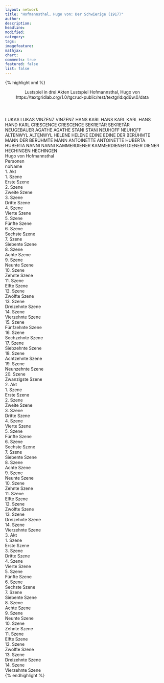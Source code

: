 ```yaml
---
layout: network
title: "Hofmannsthal, Hugo von: Der Schwierige (1917)"
author:
description:
headline:
modified:
category:
tags:
imagefeature: 
mathjax: 
chart: 
comments: true
featured: false
list: false
---
```

{% highlight xml %}
<?xml-model href="https://raw.githubusercontent.com/DLiNa/project/master/rules/lina.rnc"?><?xml-model href="https://raw.githubusercontent.com/DLiNa/project/master/rules/lina.sch"?>
<play xmlns="http://lina.digital">
  <header>
    <title>Der Schwierige</title>
    <subtitle>Lustspiel in drei Akten</subtitle>
    <genretitle>Lustspiel</genretitle>
    <author>Hofmannsthal, Hugo von</author>
    <date when="1917" type="print"/>
    <date when="1921" type="premiere"/>
    <source>https://textgridlab.org/1.0/tgcrud-public/rest/textgrid:qd6w.0/data</source>
  </header>
  <personae>
    <character>
      <name>LUKAS</name>
      <alias xml:id="lukas">
        <name>LUKAS</name>
      </alias>
    </character>
    <character>
      <name>VINZENZ</name>
      <alias xml:id="vinzenz">
        <name>VINZENZ</name>
      </alias>
    </character>
    <character>
      <name>HANS KARL</name>
      <alias xml:id="hans_karl">
        <name>HANS KARL</name>
      </alias>
      <alias xml:id="karl_hans">
        <name>KARL HANS</name>
      </alias>
      <alias xml:id="hand_karl">
        <name>HAND KARL</name>
      </alias>
    </character>
    <character>
      <name>CRESCENCE</name>
      <alias xml:id="crescence">
        <name>CRESCENCE</name>
      </alias>
    </character>
    <character>
      <name>SEKRETÄR</name>
      <alias xml:id="sekretär">
        <name>SEKRETÄR</name>
      </alias>
      <alias xml:id="neugebauer">
        <name>NEUGEBAUER</name>
      </alias>
    </character>
    <character>
      <name>AGATHE</name>
      <alias xml:id="agathe">
        <name>AGATHE</name>
      </alias>
    </character>
    <character>
      <name>STANI</name>
      <alias xml:id="stani">
        <name>STANI</name>
      </alias>
    </character>
    <character>
      <name>NEUHOFF</name>
      <alias xml:id="neuhoff">
        <name>NEUHOFF</name>
      </alias>
    </character>
    <character>
      <name>ALTENWYL</name>
      <alias xml:id="altenwyl">
        <name>ALTENWYL</name>
      </alias>
    </character>
    <character>
      <name>HELENE</name>
      <alias xml:id="helene">
        <name>HELENE</name>
      </alias>
    </character>
    <character>
      <name>EDINE</name>
      <alias xml:id="edine">
        <name>EDINE</name>
      </alias>
    </character>
    <character>
      <name>DER BERÜHMTE MANN</name>
      <alias xml:id="der_berühmte_mann">
        <name>DER BERÜHMTE MANN</name>
      </alias>
    </character>
    <character>
      <name>ANTOINETTE</name>
      <alias xml:id="antoinette">
        <name>ANTOINETTE</name>
      </alias>
    </character>
    <character>
      <name>HUBERTA</name>
      <alias xml:id="huberta">
        <name>HUBERTA</name>
      </alias>
    </character>
    <character>
      <name>NANNI</name>
      <alias xml:id="nanni">
        <name>NANNI</name>
      </alias>
    </character>
    <character>
      <name>KAMMERDIENER</name>
      <alias xml:id="kammerdiener">
        <name>KAMMERDIENER</name>
      </alias>
    </character>
    <character>
      <name>DIENER</name>
      <alias xml:id="diener">
        <name>DIENER</name>
      </alias>
    </character>
    <character>
      <name>HECHINGEN</name>
      <alias xml:id="hechingen">
        <name>HECHINGEN</name>
      </alias>
    </character>
  </personae>
  <text>
    <div>
      <head>Hugo von Hofmannsthal</head>
    </div>
    <div>
      <head>Personen</head>
      <div>
        <head>noName</head>
      </div>
    </div>
    <div>
      <head>1. Akt</head>
      <div>
        <head>1. Szene</head>
        <div>
          <head>Erste Szene</head>
          <sp who="#lukas">
            <amount n="12" unit="speech_acts"/>
            <amount n="159" unit="words"/>
            <amount n="7" unit="lines"/>
            <amount n="925" unit="chars"/>
          </sp>
          <sp who="#vinzenz">
            <amount n="12" unit="speech_acts"/>
            <amount n="426" unit="words"/>
            <amount n="5" unit="lines"/>
            <amount n="2362" unit="chars"/>
          </sp>
        </div>
      </div>
      <div>
        <head>2. Szene</head>
        <div>
          <head>Zweite Szene</head>
          <sp who="#hans_karl">
            <amount n="2" unit="speech_acts"/>
            <amount n="35" unit="words"/>
            <amount n="1" unit="lines"/>
            <amount n="193" unit="chars"/>
          </sp>
          <sp who="#lukas">
            <amount n="2" unit="speech_acts"/>
            <amount n="25" unit="words"/>
            <amount n="1" unit="lines"/>
            <amount n="142" unit="chars"/>
          </sp>
        </div>
      </div>
      <div>
        <head>3. Szene</head>
        <div>
          <head>Dritte Szene</head>
          <sp who="#lukas">
            <amount n="5" unit="speech_acts"/>
            <amount n="15" unit="words"/>
            <amount n="2" unit="lines"/>
            <amount n="78" unit="chars"/>
          </sp>
          <sp who="#crescence">
            <amount n="50" unit="speech_acts"/>
            <amount n="1409" unit="words"/>
            <amount n="24" unit="lines"/>
            <amount n="7623" unit="chars"/>
          </sp>
          <sp who="#hans_karl">
            <amount n="48" unit="speech_acts"/>
            <amount n="815" unit="words"/>
            <amount n="31" unit="lines"/>
            <amount n="4452" unit="chars"/>
          </sp>
          <sp who="#sekretär">
            <amount n="2" unit="speech_acts"/>
            <amount n="7" unit="words"/>
            <amount n="1" unit="lines"/>
            <amount n="41" unit="chars"/>
          </sp>
          <sp who="#karl_hans">
            <amount n="1" unit="speech_acts"/>
            <amount n="2" unit="words"/>
            <amount n="1" unit="lines"/>
            <amount n="14" unit="chars"/>
          </sp>
        </div>
      </div>
      <div>
        <head>4. Szene</head>
        <div>
          <head>Vierte Szene</head>
          <sp who="#vinzenz">
            <amount n="2" unit="speech_acts"/>
            <amount n="50" unit="words"/>
            <amount n="270" unit="chars"/>
          </sp>
          <sp who="#hans_karl">
            <amount n="2" unit="speech_acts"/>
            <amount n="15" unit="words"/>
            <amount n="2" unit="lines"/>
            <amount n="77" unit="chars"/>
          </sp>
        </div>
      </div>
      <div>
        <head>5. Szene</head>
        <div>
          <head>Fünfte Szene</head>
          <sp who="#lukas">
            <amount n="5" unit="speech_acts"/>
            <amount n="81" unit="words"/>
            <amount n="2" unit="lines"/>
            <amount n="479" unit="chars"/>
          </sp>
          <sp who="#hans_karl">
            <amount n="5" unit="speech_acts"/>
            <amount n="33" unit="words"/>
            <amount n="5" unit="lines"/>
            <amount n="203" unit="chars"/>
          </sp>
        </div>
      </div>
      <div>
        <head>6. Szene</head>
        <div>
          <head>Sechste Szene</head>
          <sp who="#hans_karl">
            <amount n="27" unit="speech_acts"/>
            <amount n="331" unit="words"/>
            <amount n="19" unit="lines"/>
            <amount n="1776" unit="chars"/>
          </sp>
          <sp who="#agathe">
            <amount n="27" unit="speech_acts"/>
            <amount n="643" unit="words"/>
            <amount n="14" unit="lines"/>
            <amount n="3508" unit="chars"/>
          </sp>
          <sp who="#hand_karl">
            <amount n="1" unit="speech_acts"/>
            <amount n="7" unit="words"/>
            <amount n="1" unit="lines"/>
            <amount n="40" unit="chars"/>
          </sp>
        </div>
      </div>
      <div>
        <head>7. Szene</head>
        <div>
          <head>Siebente Szene</head>
          <sp who="#neugebauer">
            <amount n="15" unit="speech_acts"/>
            <amount n="346" unit="words"/>
            <amount n="8" unit="lines"/>
            <amount n="2181" unit="chars"/>
          </sp>
          <sp who="#hans_karl">
            <amount n="15" unit="speech_acts"/>
            <amount n="217" unit="words"/>
            <amount n="10" unit="lines"/>
            <amount n="1229" unit="chars"/>
          </sp>
        </div>
      </div>
      <div>
        <head>8. Szene</head>
        <div>
          <head>Achte Szene</head>
          <sp who="#stani">
            <amount n="52" unit="speech_acts"/>
            <amount n="1404" unit="words"/>
            <amount n="29" unit="lines"/>
            <amount n="7641" unit="chars"/>
          </sp>
          <sp who="#hans_karl">
            <amount n="51" unit="speech_acts"/>
            <amount n="441" unit="words"/>
            <amount n="39" unit="lines"/>
            <amount n="2503" unit="chars"/>
          </sp>
        </div>
      </div>
      <div>
        <head>9. Szene</head>
        <div>
          <head>Neunte Szene</head>
          <sp who="#neugebauer">
            <amount n="2" unit="speech_acts"/>
            <amount n="14" unit="words"/>
            <amount n="1" unit="lines"/>
            <amount n="72" unit="chars"/>
          </sp>
          <sp who="#hans_karl">
            <amount n="2" unit="speech_acts"/>
            <amount n="7" unit="words"/>
            <amount n="2" unit="lines"/>
            <amount n="38" unit="chars"/>
          </sp>
        </div>
      </div>
      <div>
        <head>10. Szene</head>
        <div>
          <head>Zehnte Szene</head>
          <sp who="#hans_karl">
            <amount n="12" unit="speech_acts"/>
            <amount n="77" unit="words"/>
            <amount n="12" unit="lines"/>
            <amount n="415" unit="chars"/>
          </sp>
          <sp who="#stani">
            <amount n="12" unit="speech_acts"/>
            <amount n="266" unit="words"/>
            <amount n="7" unit="lines"/>
            <amount n="1440" unit="chars"/>
          </sp>
        </div>
      </div>
      <div>
        <head>11. Szene</head>
        <div>
          <head>Elfte Szene</head>
          <sp who="#lukas">
            <amount n="2" unit="speech_acts"/>
            <amount n="44" unit="words"/>
            <amount n="1" unit="lines"/>
            <amount n="274" unit="chars"/>
          </sp>
          <sp who="#hans_karl">
            <amount n="2" unit="speech_acts"/>
            <amount n="14" unit="words"/>
            <amount n="2" unit="lines"/>
            <amount n="75" unit="chars"/>
          </sp>
          <sp who="#stani">
            <amount n="1" unit="speech_acts"/>
            <amount n="91" unit="words"/>
            <amount n="500" unit="chars"/>
          </sp>
          <sp who="#vinzenz">
            <amount n="1" unit="speech_acts"/>
            <amount n="6" unit="words"/>
            <amount n="1" unit="lines"/>
            <amount n="37" unit="chars"/>
          </sp>
        </div>
      </div>
      <div>
        <head>12. Szene</head>
        <div>
          <head>Zwölfte Szene</head>
          <sp who="#neuhoff">
            <amount n="19" unit="speech_acts"/>
            <amount n="862" unit="words"/>
            <amount n="6" unit="lines"/>
            <amount n="4888" unit="chars"/>
          </sp>
          <sp who="#hans_karl">
            <amount n="13" unit="speech_acts"/>
            <amount n="108" unit="words"/>
            <amount n="11" unit="lines"/>
            <amount n="641" unit="chars"/>
          </sp>
          <sp who="#stani">
            <amount n="6" unit="speech_acts"/>
            <amount n="77" unit="words"/>
            <amount n="5" unit="lines"/>
            <amount n="419" unit="chars"/>
          </sp>
          <sp who="#hans_karl #stani">
            <amount n="1" unit="speech_acts"/>
          </sp>
          <sp who="#neuhoff #stani">
            <amount n="1" unit="speech_acts"/>
          </sp>
        </div>
      </div>
      <div>
        <head>13. Szene</head>
        <div>
          <head>Dreizehnte Szene</head>
          <sp who="#stani">
            <amount n="21" unit="speech_acts"/>
            <amount n="400" unit="words"/>
            <amount n="10" unit="lines"/>
            <amount n="2225" unit="chars"/>
          </sp>
          <sp who="#hans_karl">
            <amount n="19" unit="speech_acts"/>
            <amount n="201" unit="words"/>
            <amount n="15" unit="lines"/>
            <amount n="1091" unit="chars"/>
          </sp>
          <sp who="#agathe">
            <amount n="2" unit="speech_acts"/>
          </sp>
        </div>
      </div>
      <div>
        <head>14. Szene</head>
        <div>
          <head>Vierzehnte Szene</head>
          <sp who="#lukas">
            <amount n="4" unit="speech_acts"/>
            <amount n="85" unit="words"/>
            <amount n="2" unit="lines"/>
            <amount n="456" unit="chars"/>
          </sp>
          <sp who="#hans_karl">
            <amount n="3" unit="speech_acts"/>
            <amount n="55" unit="words"/>
            <amount n="2" unit="lines"/>
            <amount n="336" unit="chars"/>
          </sp>
        </div>
      </div>
      <div>
        <head>15. Szene</head>
        <div>
          <head>Fünfzehnte Szene</head>
          <sp who="#hans_karl">
            <amount n="8" unit="speech_acts"/>
            <amount n="292" unit="words"/>
            <amount n="6" unit="lines"/>
            <amount n="1707" unit="chars"/>
          </sp>
          <sp who="#agathe">
            <amount n="7" unit="speech_acts"/>
            <amount n="193" unit="words"/>
            <amount n="2" unit="lines"/>
            <amount n="1030" unit="chars"/>
          </sp>
        </div>
      </div>
      <div>
        <head>16. Szene</head>
        <div>
          <head>Sechzehnte Szene</head>
          <sp who="#stani">
            <amount n="28" unit="speech_acts"/>
            <amount n="705" unit="words"/>
            <amount n="15" unit="lines"/>
            <amount n="3775" unit="chars"/>
          </sp>
          <sp who="#hans_karl">
            <amount n="27" unit="speech_acts"/>
            <amount n="188" unit="words"/>
            <amount n="23" unit="lines"/>
            <amount n="1014" unit="chars"/>
          </sp>
        </div>
      </div>
      <div>
        <head>17. Szene</head>
        <div>
          <head>Siebzehnte Szene</head>
          <sp who="#lukas">
            <amount n="1" unit="speech_acts"/>
            <amount n="4" unit="words"/>
            <amount n="1" unit="lines"/>
            <amount n="24" unit="chars"/>
          </sp>
          <sp who="#crescence">
            <amount n="2" unit="speech_acts"/>
            <amount n="25" unit="words"/>
            <amount n="2" unit="lines"/>
            <amount n="120" unit="chars"/>
          </sp>
          <sp who="#hans_karl">
            <amount n="1" unit="speech_acts"/>
            <amount n="10" unit="words"/>
            <amount n="1" unit="lines"/>
            <amount n="57" unit="chars"/>
          </sp>
          <sp who="#stani">
            <amount n="2" unit="speech_acts"/>
            <amount n="9" unit="words"/>
            <amount n="1" unit="lines"/>
            <amount n="41" unit="chars"/>
          </sp>
        </div>
      </div>
      <div>
        <head>18. Szene</head>
        <div>
          <head>Achtzehnte Szene</head>
          <sp who="#crescence">
            <amount n="16" unit="speech_acts"/>
            <amount n="300" unit="words"/>
            <amount n="11" unit="lines"/>
            <amount n="1535" unit="chars"/>
          </sp>
          <sp who="#hans_karl">
            <amount n="15" unit="speech_acts"/>
            <amount n="316" unit="words"/>
            <amount n="8" unit="lines"/>
            <amount n="1720" unit="chars"/>
          </sp>
        </div>
      </div>
      <div>
        <head>19. Szene</head>
        <div>
          <head>Neunzehnte Szene</head>
          <sp who="#hans_karl">
            <amount n="2" unit="speech_acts"/>
            <amount n="10" unit="words"/>
            <amount n="1" unit="lines"/>
            <amount n="48" unit="chars"/>
          </sp>
          <sp who="#lukas">
            <amount n="2" unit="speech_acts"/>
            <amount n="4" unit="words"/>
            <amount n="1" unit="lines"/>
            <amount n="25" unit="chars"/>
          </sp>
        </div>
      </div>
      <div>
        <head>20. Szene</head>
        <div>
          <head>Zwanzigste Szene</head>
          <sp who="#vinzenz">
            <amount n="5" unit="speech_acts"/>
            <amount n="113" unit="words"/>
            <amount n="3" unit="lines"/>
            <amount n="622" unit="chars"/>
          </sp>
          <sp who="#lukas">
            <amount n="4" unit="speech_acts"/>
            <amount n="20" unit="words"/>
            <amount n="2" unit="lines"/>
            <amount n="128" unit="chars"/>
          </sp>
        </div>
      </div>
    </div>
    <div>
      <head>2. Akt</head>
      <div>
        <head>1. Szene</head>
        <div>
          <head>Erste Szene</head>
          <sp who="#altenwyl">
            <amount n="10" unit="speech_acts"/>
            <amount n="409" unit="words"/>
            <amount n="3" unit="lines"/>
            <amount n="2453" unit="chars"/>
          </sp>
          <sp who="#crescence">
            <amount n="11" unit="speech_acts"/>
            <amount n="211" unit="words"/>
            <amount n="7" unit="lines"/>
            <amount n="1186" unit="chars"/>
          </sp>
          <sp who="#neuhoff">
            <amount n="5" unit="speech_acts"/>
            <amount n="50" unit="words"/>
            <amount n="5" unit="lines"/>
            <amount n="263" unit="chars"/>
          </sp>
          <sp who="#helene">
            <amount n="14" unit="speech_acts"/>
            <amount n="269" unit="words"/>
            <amount n="9" unit="lines"/>
            <amount n="1412" unit="chars"/>
          </sp>
          <sp who="#hans_karl">
            <amount n="12" unit="speech_acts"/>
            <amount n="425" unit="words"/>
            <amount n="5" unit="lines"/>
            <amount n="2345" unit="chars"/>
          </sp>
          <sp who="#edine">
            <amount n="11" unit="speech_acts"/>
            <amount n="230" unit="words"/>
            <amount n="6" unit="lines"/>
            <amount n="1235" unit="chars"/>
          </sp>
        </div>
      </div>
      <div>
        <head>2. Szene</head>
        <div>
          <head>Zweite Szene</head>
          <sp who="#der_berühmte_mann">
            <amount n="30" unit="speech_acts"/>
            <amount n="659" unit="words"/>
            <amount n="15" unit="lines"/>
            <amount n="3997" unit="chars"/>
          </sp>
          <sp who="#neuhoff">
            <amount n="19" unit="speech_acts"/>
            <amount n="374" unit="words"/>
            <amount n="12" unit="lines"/>
            <amount n="2143" unit="chars"/>
          </sp>
          <sp who="#edine">
            <amount n="13" unit="speech_acts"/>
            <amount n="353" unit="words"/>
            <amount n="5" unit="lines"/>
            <amount n="1935" unit="chars"/>
          </sp>
        </div>
      </div>
      <div>
        <head>3. Szene</head>
        <div>
          <head>Dritte Szene</head>
          <sp who="#antoinette">
            <amount n="14" unit="speech_acts"/>
            <amount n="273" unit="words"/>
            <amount n="8" unit="lines"/>
            <amount n="1403" unit="chars"/>
          </sp>
          <sp who="#edine">
            <amount n="4" unit="speech_acts"/>
            <amount n="126" unit="words"/>
            <amount n="2" unit="lines"/>
            <amount n="675" unit="chars"/>
          </sp>
          <sp who="#huberta">
            <amount n="11" unit="speech_acts"/>
            <amount n="125" unit="words"/>
            <amount n="10" unit="lines"/>
            <amount n="651" unit="chars"/>
          </sp>
          <sp who="#nanni">
            <amount n="5" unit="speech_acts"/>
            <amount n="94" unit="words"/>
            <amount n="3" unit="lines"/>
            <amount n="515" unit="chars"/>
          </sp>
        </div>
      </div>
      <div>
        <head>4. Szene</head>
        <div>
          <head>Vierte Szene</head>
          <sp who="#crescence">
            <amount n="3" unit="speech_acts"/>
            <amount n="103" unit="words"/>
            <amount n="587" unit="chars"/>
          </sp>
          <sp who="#antoinette">
            <amount n="1" unit="speech_acts"/>
            <amount n="9" unit="words"/>
            <amount n="1" unit="lines"/>
            <amount n="51" unit="chars"/>
          </sp>
          <sp who="#huberta">
            <amount n="1" unit="speech_acts"/>
            <amount n="11" unit="words"/>
            <amount n="1" unit="lines"/>
            <amount n="47" unit="chars"/>
          </sp>
        </div>
      </div>
      <div>
        <head>5. Szene</head>
        <div>
          <head>Fünfte Szene</head>
          <sp who="#antoinette">
            <amount n="4" unit="speech_acts"/>
            <amount n="95" unit="words"/>
            <amount n="2" unit="lines"/>
            <amount n="465" unit="chars"/>
          </sp>
          <sp who="#edine">
            <amount n="1" unit="speech_acts"/>
            <amount n="2" unit="words"/>
            <amount n="1" unit="lines"/>
            <amount n="11" unit="chars"/>
          </sp>
          <sp who="#nanni">
            <amount n="1" unit="speech_acts"/>
            <amount n="22" unit="words"/>
            <amount n="123" unit="chars"/>
          </sp>
          <sp who="#huberta">
            <amount n="1" unit="speech_acts"/>
            <amount n="7" unit="words"/>
            <amount n="1" unit="lines"/>
            <amount n="43" unit="chars"/>
          </sp>
        </div>
      </div>
      <div>
        <head>6. Szene</head>
        <div>
          <head>Sechste Szene</head>
          <sp who="#edine">
            <amount n="3" unit="speech_acts"/>
            <amount n="197" unit="words"/>
            <amount n="1" unit="lines"/>
            <amount n="1059" unit="chars"/>
          </sp>
          <sp who="#antoinette">
            <amount n="3" unit="speech_acts"/>
            <amount n="21" unit="words"/>
            <amount n="3" unit="lines"/>
            <amount n="117" unit="chars"/>
          </sp>
        </div>
      </div>
      <div>
        <head>7. Szene</head>
        <div>
          <head>Siebente Szene</head>
          <sp who="#huberta">
            <amount n="2" unit="speech_acts"/>
            <amount n="13" unit="words"/>
            <amount n="2" unit="lines"/>
            <amount n="74" unit="chars"/>
          </sp>
          <sp who="#antoinette">
            <amount n="2" unit="speech_acts"/>
            <amount n="37" unit="words"/>
            <amount n="1" unit="lines"/>
            <amount n="204" unit="chars"/>
          </sp>
          <sp who="#nanni">
            <amount n="2" unit="speech_acts"/>
            <amount n="16" unit="words"/>
            <amount n="2" unit="lines"/>
            <amount n="83" unit="chars"/>
          </sp>
        </div>
      </div>
      <div>
        <head>8. Szene</head>
        <div>
          <head>Achte Szene</head>
          <sp who="#helene">
            <amount n="2" unit="speech_acts"/>
            <amount n="32" unit="words"/>
            <amount n="1" unit="lines"/>
            <amount n="175" unit="chars"/>
          </sp>
          <sp who="#antoinette">
            <amount n="1" unit="speech_acts"/>
            <amount n="43" unit="words"/>
            <amount n="213" unit="chars"/>
          </sp>
        </div>
      </div>
      <div>
        <head>9. Szene</head>
        <div>
          <head>Neunte Szene</head>
          <sp who="#antoinette">
            <amount n="1" unit="speech_acts"/>
            <amount n="18" unit="words"/>
            <amount n="1" unit="lines"/>
            <amount n="91" unit="chars"/>
          </sp>
          <sp who="#huberta">
            <amount n="1" unit="speech_acts"/>
            <amount n="6" unit="words"/>
            <amount n="1" unit="lines"/>
            <amount n="31" unit="chars"/>
          </sp>
        </div>
      </div>
      <div>
        <head>10. Szene</head>
        <div>
          <head>Zehnte Szene</head>
          <sp who="#hans_karl">
            <amount n="30" unit="speech_acts"/>
            <amount n="797" unit="words"/>
            <amount n="17" unit="lines"/>
            <amount n="4168" unit="chars"/>
          </sp>
          <sp who="#antoinette">
            <amount n="29" unit="speech_acts"/>
            <amount n="979" unit="words"/>
            <amount n="13" unit="lines"/>
            <amount n="5112" unit="chars"/>
          </sp>
        </div>
      </div>
      <div>
        <head>11. Szene</head>
        <div>
          <head>Elfte Szene</head>
          <sp who="#antoinette">
            <amount n="7" unit="speech_acts"/>
            <amount n="73" unit="words"/>
            <amount n="6" unit="lines"/>
            <amount n="359" unit="chars"/>
          </sp>
          <sp who="#hans_karl">
            <amount n="7" unit="speech_acts"/>
            <amount n="34" unit="words"/>
            <amount n="6" unit="lines"/>
            <amount n="159" unit="chars"/>
          </sp>
          <sp who="#der_berühmte_mann">
            <amount n="1" unit="speech_acts"/>
            <amount n="5" unit="words"/>
            <amount n="1" unit="lines"/>
            <amount n="23" unit="chars"/>
          </sp>
        </div>
      </div>
      <div>
        <head>12. Szene</head>
        <div>
          <head>Zwölfte Szene</head>
          <sp who="#crescence">
            <amount n="4" unit="speech_acts"/>
            <amount n="255" unit="words"/>
            <amount n="1" unit="lines"/>
            <amount n="1359" unit="chars"/>
          </sp>
          <sp who="#hans_karl">
            <amount n="3" unit="speech_acts"/>
            <amount n="92" unit="words"/>
            <amount n="1" unit="lines"/>
            <amount n="494" unit="chars"/>
          </sp>
        </div>
      </div>
      <div>
        <head>13. Szene</head>
        <div>
          <head>Dreizehnte Szene</head>
          <sp who="#neuhoff">
            <amount n="27" unit="speech_acts"/>
            <amount n="610" unit="words"/>
            <amount n="15" unit="lines"/>
            <amount n="3418" unit="chars"/>
          </sp>
          <sp who="#helene">
            <amount n="26" unit="speech_acts"/>
            <amount n="314" unit="words"/>
            <amount n="18" unit="lines"/>
            <amount n="1698" unit="chars"/>
          </sp>
        </div>
      </div>
      <div>
        <head>14. Szene</head>
        <div>
          <head>Vierzehnte Szene</head>
          <sp who="#hans_karl">
            <amount n="30" unit="speech_acts"/>
            <amount n="1251" unit="words"/>
            <amount n="9" unit="lines"/>
            <amount n="6917" unit="chars"/>
          </sp>
          <sp who="#helene">
            <amount n="31" unit="speech_acts"/>
            <amount n="616" unit="words"/>
            <amount n="18" unit="lines"/>
            <amount n="3220" unit="chars"/>
          </sp>
          <sp who="#der_berühmte_mann">
            <amount n="1" unit="speech_acts"/>
            <amount n="10" unit="words"/>
            <amount n="1" unit="lines"/>
            <amount n="57" unit="chars"/>
          </sp>
          <sp who="#crescence">
            <amount n="2" unit="speech_acts"/>
            <amount n="34" unit="words"/>
            <amount n="2" unit="lines"/>
            <amount n="175" unit="chars"/>
          </sp>
        </div>
      </div>
    </div>
    <div>
      <head>3. Akt</head>
      <div>
        <head>1. Szene</head>
        <div>
          <head>Erste Szene</head>
          <sp who="#kammerdiener">
            <amount n="5" unit="speech_acts"/>
            <amount n="75" unit="words"/>
            <amount n="3" unit="lines"/>
            <amount n="469" unit="chars"/>
          </sp>
          <sp who="#der_berühmte_mann">
            <amount n="3" unit="speech_acts"/>
            <amount n="31" unit="words"/>
            <amount n="3" unit="lines"/>
            <amount n="184" unit="chars"/>
          </sp>
          <sp who="#stani">
            <amount n="30" unit="speech_acts"/>
            <amount n="398" unit="words"/>
            <amount n="18" unit="lines"/>
            <amount n="2265" unit="chars"/>
          </sp>
          <sp who="#diener">
            <amount n="6" unit="speech_acts"/>
            <amount n="50" unit="words"/>
            <amount n="3" unit="lines"/>
            <amount n="310" unit="chars"/>
          </sp>
          <sp who="#hechingen">
            <amount n="23" unit="speech_acts"/>
            <amount n="627" unit="words"/>
            <amount n="6" unit="lines"/>
            <amount n="3504" unit="chars"/>
          </sp>
        </div>
      </div>
      <div>
        <head>3. Szene</head>
        <div>
          <head>Dritte Szene</head>
          <sp who="#helene">
            <amount n="14" unit="speech_acts"/>
            <amount n="185" unit="words"/>
            <amount n="8" unit="lines"/>
            <amount n="1010" unit="chars"/>
          </sp>
          <sp who="#kammerdiener">
            <amount n="14" unit="speech_acts"/>
            <amount n="89" unit="words"/>
            <amount n="14" unit="lines"/>
            <amount n="550" unit="chars"/>
          </sp>
        </div>
      </div>
      <div>
        <head>4. Szene</head>
        <div>
          <head>Vierte Szene</head>
          <sp who="#antoinette">
            <amount n="11" unit="speech_acts"/>
            <amount n="362" unit="words"/>
            <amount n="6" unit="lines"/>
            <amount n="1884" unit="chars"/>
          </sp>
          <sp who="#neuhoff">
            <amount n="10" unit="speech_acts"/>
            <amount n="263" unit="words"/>
            <amount n="5" unit="lines"/>
            <amount n="1520" unit="chars"/>
          </sp>
        </div>
      </div>
      <div>
        <head>5. Szene</head>
        <div>
          <head>Fünfte Szene</head>
          <sp who="#hechingen">
            <amount n="25" unit="speech_acts"/>
            <amount n="640" unit="words"/>
            <amount n="13" unit="lines"/>
            <amount n="3664" unit="chars"/>
          </sp>
          <sp who="#antoinette">
            <amount n="24" unit="speech_acts"/>
            <amount n="385" unit="words"/>
            <amount n="16" unit="lines"/>
            <amount n="1987" unit="chars"/>
          </sp>
          <sp who="#kammerdiener">
            <amount n="1" unit="speech_acts"/>
            <amount n="8" unit="words"/>
            <amount n="1" unit="lines"/>
            <amount n="29" unit="chars"/>
          </sp>
        </div>
      </div>
      <div>
        <head>6. Szene</head>
        <div>
          <head>Sechste Szene</head>
          <sp who="#stani">
            <amount n="4" unit="speech_acts"/>
            <amount n="65" unit="words"/>
            <amount n="3" unit="lines"/>
            <amount n="333" unit="chars"/>
          </sp>
          <sp who="#hechingen">
            <amount n="3" unit="speech_acts"/>
            <amount n="47" unit="words"/>
            <amount n="2" unit="lines"/>
            <amount n="274" unit="chars"/>
          </sp>
        </div>
      </div>
      <div>
        <head>7. Szene</head>
        <div>
          <head>Siebente Szene</head>
          <sp who="#crescence">
            <amount n="13" unit="speech_acts"/>
            <amount n="473" unit="words"/>
            <amount n="4" unit="lines"/>
            <amount n="2488" unit="chars"/>
          </sp>
          <sp who="#stani">
            <amount n="12" unit="speech_acts"/>
            <amount n="321" unit="words"/>
            <amount n="5" unit="lines"/>
            <amount n="1788" unit="chars"/>
          </sp>
        </div>
      </div>
      <div>
        <head>8. Szene</head>
        <div>
          <head>Achte Szene</head>
          <sp who="#hans_karl">
            <amount n="49" unit="speech_acts"/>
            <amount n="566" unit="words"/>
            <amount n="40" unit="lines"/>
            <amount n="3065" unit="chars"/>
          </sp>
          <sp who="#helene">
            <amount n="49" unit="speech_acts"/>
            <amount n="747" unit="words"/>
            <amount n="32" unit="lines"/>
            <amount n="3850" unit="chars"/>
          </sp>
        </div>
      </div>
      <div>
        <head>9. Szene</head>
        <div>
          <head>Neunte Szene</head>
          <sp who="#crescence">
            <amount n="3" unit="speech_acts"/>
            <amount n="39" unit="words"/>
            <amount n="2" unit="lines"/>
            <amount n="209" unit="chars"/>
          </sp>
          <sp who="#hans_karl">
            <amount n="2" unit="speech_acts"/>
            <amount n="12" unit="words"/>
            <amount n="1" unit="lines"/>
            <amount n="66" unit="chars"/>
          </sp>
        </div>
      </div>
      <div>
        <head>10. Szene</head>
        <div>
          <head>Zehnte Szene</head>
          <sp who="#hechingen">
            <amount n="1" unit="speech_acts"/>
            <amount n="10" unit="words"/>
            <amount n="1" unit="lines"/>
            <amount n="51" unit="chars"/>
          </sp>
          <sp who="#hans_karl">
            <amount n="10" unit="speech_acts"/>
            <amount n="199" unit="words"/>
            <amount n="5" unit="lines"/>
            <amount n="1092" unit="chars"/>
          </sp>
          <sp who="#stani">
            <amount n="2" unit="speech_acts"/>
            <amount n="15" unit="words"/>
            <amount n="1" unit="lines"/>
            <amount n="86" unit="chars"/>
          </sp>
          <sp who="#crescence">
            <amount n="10" unit="speech_acts"/>
            <amount n="116" unit="words"/>
            <amount n="9" unit="lines"/>
            <amount n="569" unit="chars"/>
          </sp>
        </div>
      </div>
      <div>
        <head>11. Szene</head>
        <div>
          <head>Elfte Szene</head>
          <sp who="#hechingen">
            <amount n="4" unit="speech_acts"/>
            <amount n="87" unit="words"/>
            <amount n="1" unit="lines"/>
            <amount n="494" unit="chars"/>
          </sp>
          <sp who="#hans_karl">
            <amount n="3" unit="speech_acts"/>
            <amount n="52" unit="words"/>
            <amount n="2" unit="lines"/>
            <amount n="306" unit="chars"/>
          </sp>
        </div>
      </div>
      <div>
        <head>12. Szene</head>
        <div>
          <head>Zwölfte Szene</head>
          <sp who="#hechingen">
            <amount n="2" unit="speech_acts"/>
            <amount n="45" unit="words"/>
            <amount n="1" unit="lines"/>
            <amount n="273" unit="chars"/>
          </sp>
          <sp who="#hans_karl">
            <amount n="8" unit="speech_acts"/>
            <amount n="130" unit="words"/>
            <amount n="6" unit="lines"/>
            <amount n="723" unit="chars"/>
          </sp>
          <sp who="#crescence">
            <amount n="4" unit="speech_acts"/>
            <amount n="53" unit="words"/>
            <amount n="3" unit="lines"/>
            <amount n="289" unit="chars"/>
          </sp>
          <sp who="#vinzenz">
            <amount n="4" unit="speech_acts"/>
            <amount n="135" unit="words"/>
            <amount n="2" unit="lines"/>
            <amount n="798" unit="chars"/>
          </sp>
        </div>
      </div>
      <div>
        <head>13. Szene</head>
        <div>
          <head>Dreizehnte Szene</head>
          <sp who="#crescence">
            <amount n="6" unit="speech_acts"/>
            <amount n="117" unit="words"/>
            <amount n="4" unit="lines"/>
            <amount n="592" unit="chars"/>
          </sp>
          <sp who="#hans_karl">
            <amount n="14" unit="speech_acts"/>
            <amount n="566" unit="words"/>
            <amount n="2" unit="lines"/>
            <amount n="3217" unit="chars"/>
          </sp>
          <sp who="#hechingen">
            <amount n="8" unit="speech_acts"/>
            <amount n="148" unit="words"/>
            <amount n="6" unit="lines"/>
            <amount n="815" unit="chars"/>
          </sp>
        </div>
      </div>
      <div>
        <head>14. Szene</head>
        <div>
          <head>Vierzehnte Szene</head>
          <sp who="#crescence">
            <amount n="2" unit="speech_acts"/>
            <amount n="44" unit="words"/>
            <amount n="1" unit="lines"/>
            <amount n="218" unit="chars"/>
          </sp>
          <sp who="#stani">
            <amount n="2" unit="speech_acts"/>
            <amount n="149" unit="words"/>
            <amount n="918" unit="chars"/>
          </sp>
        </div>
      </div>
    </div>
  </text>
</play>
{% endhighlight %}